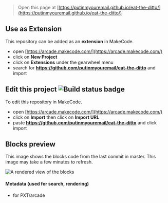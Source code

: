  


> Open this page at [https://putinmyouremail.github.io/eat-the-ditto/](https://putinmyouremail.github.io/eat-the-ditto/)

## Use as Extension

This repository can be added as an **extension** in MakeCode.

* open [https://arcade.makecode.com/](https://arcade.makecode.com/)
* click on **New Project**
* click on **Extensions** under the gearwheel menu
* search for **https://github.com/putinmyouremail/eat-the-ditto** and import

## Edit this project ![Build status badge](https://github.com/putinmyouremail/eat-the-ditto/workflows/MakeCode/badge.svg)

To edit this repository in MakeCode.

* open [https://arcade.makecode.com/](https://arcade.makecode.com/)
* click on **Import** then click on **Import URL**
* paste **https://github.com/putinmyouremail/eat-the-ditto** and click import

## Blocks preview

This image shows the blocks code from the last commit in master.
This image may take a few minutes to refresh.

![A rendered view of the blocks](https://github.com/putinmyouremail/eat-the-ditto/raw/master/.github/makecode/blocks.png)

#### Metadata (used for search, rendering)

* for PXT/arcade
<script src="https://makecode.com/gh-pages-embed.js"></script><script>makeCodeRender("{{ site.makecode.home_url }}", "{{ site.github.owner_name }}/{{ site.github.repository_name }}");</script>
